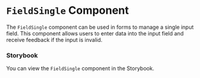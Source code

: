 # `FieldSingle` Component

The `FieldSingle` component can be used in forms to manage a single input field. This component allows users to enter data into the input field and receive feedback if the input is invalid.

### Storybook
You can view the `FieldSingle` component in the Storybook.